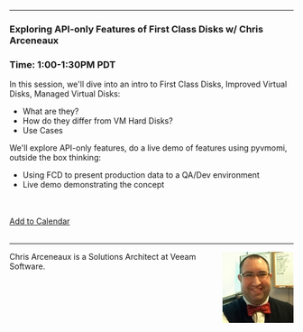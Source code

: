 <style>
  body {background-image:url('github-site-BG.png'); background-repeat: repeat-y; }
  .wrapper {margin-top:75px;}
  header {top:20px!important;
  .session-wrapper{border:1px solid #36373b; border-radius:5px; padding:20px; background-color:##D3D3D3;}
  
</style>
<hr/>

### **Exploring API-only Features of First Class Disks w/ Chris Arceneaux**
### **Time: 1:00-1:30PM PDT**
<div class="session-wrapper">
In this session, we'll dive into an intro to First Class Disks, Improved Virtual Disks, Managed Virtual Disks:
  <ul> 
    <li> What are they?</li>
    <li> How do they differ from VM Hard Disks?</li>
    <li> Use Cases</li>
  </ul>
We'll explore API-only features, do a live demo of features using pyvmomi, outside the box thinking:
  <ul>
    <li>Using FCD to present production data to a QA/Dev environment</li>
    <li>Live demo demonstrating the concept</li>
  </ul>
<br><br> 
<a title="Add to Calendar" class="addeventatc" data-id="TZ5085497" href="https://www.addevent.com/event/TZ5085497" target="_blank" rel="nofollow">Add to Calendar</a>
        <script type="text/javascript" src="https://addevent.com/libs/atc/1.6.1/atc.min.js" async defer></script>
</div>
<br> 

<hr/>
<img src="chris_arceneaux.jpeg" alt="Chris Arceneaux" width="25%" align="right">
    
<p>Chris Arceneaux is a Solutions Architect at Veeam Software.</p>
